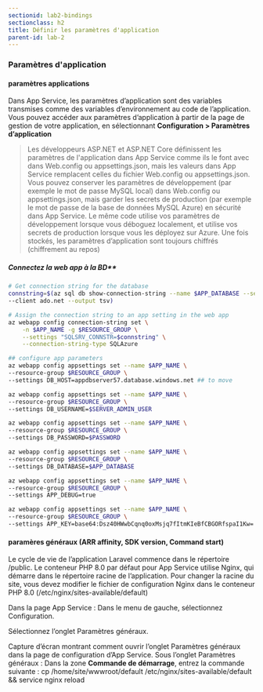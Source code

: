 ```yaml
---
sectionid: lab2-bindings
sectionclass: h2
title: Définir les paramètres d'application
parent-id: lab-2
---
```



### Paramètres d'application

#### paramètres applications

Dans App Service, les paramètres d’application sont des variables transmises comme des variables d’environnement au code de l’application.
Vous pouvez accéder aux paramètres d’application à partir de la page de gestion de votre application, en sélectionnant **Configuration > Paramètres d’application**

> Les développeurs ASP.NET et ASP.NET Core définissent les paramètres de l'application dans App Service comme ils le font avec <appSettings> dans Web.config ou appsettings.json, mais les valeurs dans App Service remplacent celles du fichier Web.config ou appsettings.json. Vous pouvez conserver les paramètres de développement (par exemple le mot de passe MySQL local) dans Web.config ou appsettings.json, mais garder les secrets de production (par exemple le mot de passe de la base de données MySQL Azure) en sécurité dans App Service. Le même code utilise vos paramètres de développement lorsque vous déboguez localement, et utilise vos secrets de production lorsque vous les déployez sur Azure. Une fois stockés, les paramètres d’application sont toujours chiffrés (chiffrement au repos)

##### Connectez la web app à la BD**

```bash
# Get connection string for the database
connstring=$(az sql db show-connection-string --name $APP_DATABASE --server $APP_DB_SERVER \
--client ado.net --output tsv)

# Assign the connection string to an app setting in the web app
az webapp config connection-string set \
    -n $APP_NAME -g $RESOURCE_GROUP \
    --settings "SQLSRV_CONNSTR=$connstring" \
    --connection-string-type SQLAzure

## configure app parameters
az webapp config appsettings set --name $APP_NAME \
--resource-group $RESOURCE_GROUP \
--settings DB_HOST=appdbserver57.database.windows.net ## to move

az webapp config appsettings set --name $APP_NAME \
--resource-group $RESOURCE_GROUP \
--settings DB_USERNAME=$SERVER_ADMIN_USER

az webapp config appsettings set --name $APP_NAME \
--resource-group $RESOURCE_GROUP \
--settings DB_PASSWORD=$PASSWORD

az webapp config appsettings set --name $APP_NAME \
--resource-group $RESOURCE_GROUP \
--settings DB_DATABASE=$APP_DATABASE 

az webapp config appsettings set --name $APP_NAME \
--resource-group $RESOURCE_GROUP \
--settings APP_DEBUG=true 

az webapp config appsettings set --name $APP_NAME \
--resource-group $RESOURCE_GROUP \
--settings APP_KEY=base64:Dsz40HWwbCqnq0oxMsjq7fItmKIeBfCBGORfspaI1Kw=  ## to move or generate
```

#### paramères généraux (ARR affinity, SDK version, Command start)

Le cycle de vie de l’application Laravel commence dans le répertoire /public. Le conteneur PHP 8.0 par défaut pour App Service utilise Nginx, qui démarre dans le répertoire racine de l’application. Pour changer la racine du site, vous devez modifier le fichier de configuration Nginx dans le conteneur PHP 8.0 (/etc/nginx/sites-available/default)

Dans la page App Service :
Dans le menu de gauche, sélectionnez Configuration.

Sélectionnez l’onglet Paramètres généraux.

Capture d’écran montrant comment ouvrir l’onglet Paramètres généraux dans la page de configuration d’App Service.
Sous l’onglet Paramètres généraux :
Dans la zone **Commande de démarrage**, entrez la commande suivante : cp /home/site/wwwroot/default /etc/nginx/sites-available/default && service nginx reload